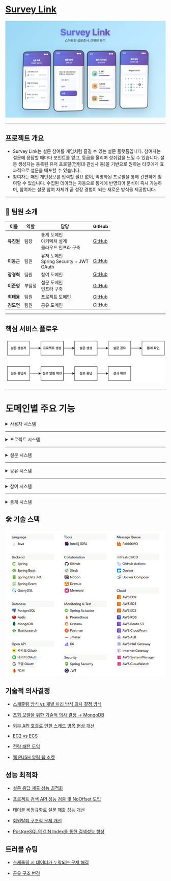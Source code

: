 # [Survey Link](https://www.notion.so/teamsparta/14-Survey-Link-2492dc3ef514801b87c0cf81781f6d0a#2532dc3ef51480318f67d79381813058)

![img.png](images/surveylink.png)

---
## 프로젝트 개요
- Survey Link는 설문 참여를 게임처럼 즐길 수 있는 설문 플랫폼입니다.
  참여자는 설문에 응답할 때마다 포인트를 얻고, 등급을 올리며 성취감을 느낄 수 있습니다.
  설문 생성자는 등록된 유저 프로필(연령대·관심사 등)을 기반으로 원하는 타깃에게 효과적으로 설문을 배포할 수 있습니다.
- 참여자는 매번 개인정보를 입력할 필요 없이, 익명화된 프로필을 통해 간편하게 참여할 수 있습니다.
  수집된 데이터는 자동으로 통계에 반영되어 분석이 즉시 가능하며,
  참여자는 설문 참여 자체가 곧 성장 경험이 되는 새로운 방식을 제공합니다.

---
## 👥 팀원 소개

<div align="center">

| 이름 | 역할 | 담당                                       | GitHub |
|------|------|------------------------------------------|--------|
| **유진원** | 팀장 | 통계 도메인<br>아키텍처 설계<br>클라우드 인프라 구축         | [GitHub](https://github.com/Jindnjs) |
| **이동근** | 팀원 | 유저 도메인<br>Spring Security + JWT<br>OAuth | [GitHub](https://github.com/DG0702) |
| **장경혁** | 팀원 | 참여 도메인                                   | [GitHub](https://github.com/kcc5107) |
| **이준영** | 부팀장 | 설문 도메인<br>인프라 구축                         | [GitHub](https://github.com/LJY981008) |
| **최태웅** | 팀원 | 프로젝트 도메인                                 | [GitHub](https://github.com/taeung515) |
| **김도연** | 팀원 | 공유 도메인                                   | [GitHub](https://github.com/easter1201) |

</div>

---
## 핵심 서비스 플로우
![img_1.png](images/핵심서비스플로우.png)

---
# 도메인별 주요 기능
<details>
<summary>사용자 시스템</summary>

#### ✨ 로그인 플로우
![img.png](images/로그인플로우.png)

- 사용자가 서비스를 이용하기 위해 로그인을 하는 기능
- 로컬 로그인과 OAuth(카카오, 네이버, 구글) 로그인으로 나누어져 있음

</details>

---
<details>
<summary>프로젝트 시스템</summary>

#### ✨ 프로젝트 생성, 검색 플로우
![img.png](images/프로젝트_플로우.png)
- 프로젝트를 생성
    - Period 주기에 따라 상태변경 스케줄링
- 프로젝트 검색
    - trigram Index를 통한 빠른 keyword 검색
    - NoOffset 페이지네이션

</details>

---
<details>
<summary>설문 시스템</summary>

#### ✨ 설문 생성, 조회 플로우
![img.png](images/설문_플로우.png)

- 프로젝트의 담당자 또는 작성 권한 보유자가 설문을 생성하는 서비스
    - 설문 생성 시 읽기모델 동기화
    - 지연 이벤트를 통한 설문 시작/종료 컨트롤
- 읽기 모델을 사용한 빠른 조회 서비스
- 스케줄링을 통한 참여자 수 갱신

</details>

---
<details>
<summary>공유 시스템</summary>

</details>

---
<details>
<summary>참여 시스템</summary>

#### ✨ 설문 응답 제출 플로우
![img.png](images/설문_응답제출_플로우.png)

- 사용자가 특정 설문에 대한 답변을 제출하는 핵심 기능
- 설문 응답을 저장하면 설문 제출 이벤트를 발행

</details>

---
<details>
<summary>통계 시스템</summary>

#### ✨ 통계 집계, 조회 플로우
![img.png](images/통계_플로우.png)

- 통계 집계시, 이벤트로부터 통계 데이터 → Elastic 색인
- 통계 조회시 ElasticSearch Aggregation으로 데이터 반환

</details>


## 🛠 기술 스택
![img.png](images/기술스택.png)


## 기술적 의사결정

- [스케줄링 방식 vs 개별 처리 방식 의사 결정 방식](https://www.notion.so/teamsparta/vs-2542dc3ef51480d18141d940af62388e?source=copy_link)


- [조회 모델을 위한 기술적 의사 결정 → MongoDB](https://www.notion.so/teamsparta/MongoDB-2542dc3ef514802389aff6fb59470acb?source=copy_link)


- [외부 API 호출로 인한 스레드 병목 현상 개선](https://www.notion.so/teamsparta/API-2542dc3ef5148037ac82e307365c1f72?source=copy_link)


- [EC2 vs ECS](https://www.notion.so/teamsparta/EC2-vs-ECS-2542dc3ef51480b18997ca8eeb090a88?source=copy_link)


- [전략 패턴 도입](https://www.notion.so/teamsparta/EC2-vs-ECS-2542dc3ef51480b18997ca8eeb090a88?source=copy_link)


- [웹 PUSH 알림 웹 소켓](https://www.notion.so/teamsparta/2552dc3ef51480b4abfac5763b3ffe05?source=copy_link)

## 성능 최적화

- [설문 응답 제출 성능 최적화](https://www.notion.so/teamsparta/Redis-2542dc3ef514809bbd55c5fae2e1e08a?source=copy_link)


- [프로젝트 검색 API 성능 검증 및 NoOffset 도입](https://www.notion.so/teamsparta/API-NoOffset-2542dc3ef51480afaf75f539d821afe4?source=copy_link)


- [테이블 비정규화로 설문 제출 성능 개선](https://www.notion.so/teamsparta/2542dc3ef51480609d96d9cd20ab9d8c?source=copy_link)


- [회원탈퇴 구조적 문제 개선](https://www.notion.so/teamsparta/2542dc3ef51480dca912c246719869bf?source=copy_link)


- [PostgreSQL의 GIN Index를 통한 검색성능 향상](https://www.notion.so/teamsparta/PostgreSQL-GIN-Index-2542dc3ef5148058b9bfef04a4864633?source=copy_link)

## 트러블 슈팅

- [스케줄링 시 데이터가 누락되는 문제 해결](https://www.notion.so/teamsparta/2542dc3ef51480dea65dcc813544ca12?source=copy_link)


- [공유 구조 변경](https://www.notion.so/teamsparta/2552dc3ef51480a997dbd8965800621e?source=copy_link)

